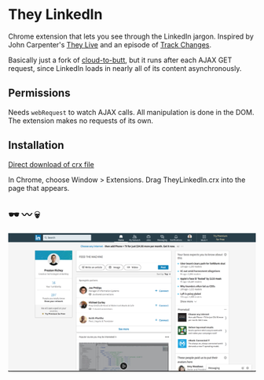 # They LinkedIn

Chrome extension that lets you see through the LinkedIn jargon. Inspired by John Carpenter's [They Live](https://en.wikipedia.org/wiki/They_Live) and an episode of [Track Changes](https://trackchanges.postlight.com/paul-and-rich-try-to-talk-about-something-else-but-end-up-complaining-about-linkedin-again-c20526cfdb74).

Basically just a fork of [cloud-to-butt](https://github.com/panicsteve/cloud-to-butt), but it runs after each AJAX GET request, since LinkedIn loads in nearly all of its content asynchronously.

## Permissions
Needs `webRequest` to watch AJAX calls. All manipulation is done in the DOM. The extension makes no requests of its own.

## Installation

[Direct download of crx file](https://github.com/prichey/they-linkedin/blob/master/TheyLinkedIn.crx?raw=true)

In Chrome, choose Window > Extensions. Drag TheyLinkedIn.crx into the page that appears.

## 🕶 〰️ 💀

![](screenshot.png)
